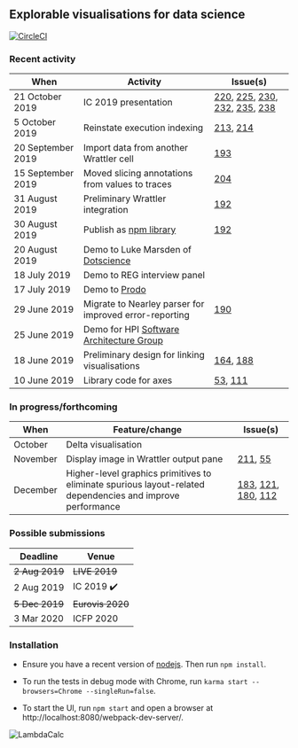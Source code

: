 ## Explorable visualisations for data science

[![CircleCI](https://circleci.com/gh/rolyp/lambdacalc.svg?style=svg&circle-token=c86993fd6b2339b45286ddfc5a4c0c0d2401ffd7)](https://circleci.com/gh/rolyp/lambdacalc)

### Recent activity

| When | Activity | Issue(s) |
| --- | --- | --- |
| 21 October 2019 | IC 2019 presentation | [220](https://github.com/rolyp/lambdacalc/issues/220), [225](https://github.com/rolyp/lambdacalc/issues/225), [230](https://github.com/rolyp/lambdacalc/issues/230), [232](https://github.com/rolyp/lambdacalc/issues/232), [235](https://github.com/rolyp/lambdacalc/issues/235), [238](https://github.com/rolyp/lambdacalc/issues/238) |
| 5 October 2019 | Reinstate execution indexing | [213](https://github.com/rolyp/lambdacalc/issues/213), [214](https://github.com/rolyp/lambdacalc/issues/214) |
| 20 September 2019 | Import data from another Wrattler cell | [193](https://github.com/rolyp/lambdacalc/issues/193) |
| 15 September 2019 | Moved slicing annotations from values to traces | [204](https://github.com/rolyp/lambdacalc/issues/204) |
| 31 August 2019 | Preliminary Wrattler integration | [192](https://github.com/rolyp/lambdacalc/issues/192) |
| 30 August 2019 | Publish as [npm library](https://www.npmjs.com/package/@rolyp/fluid) | [192](https://github.com/rolyp/lambdacalc/issues/192) || 20 August 2019 | Demo to Luke Marsden of [Dotscience](https://dotscience.com/) ||
| 20 August 2019 | Demo to Luke Marsden of [Dotscience](https://dotscience.com/) ||
| 18 July 2019 | Demo to REG interview panel ||
| 17 July 2019 | Demo to [Prodo](https://prodo.ai) ||
| 29 June 2019 | Migrate to Nearley parser for improved error-reporting | [190](https://github.com/rolyp/lambdacalc/issues/190) | 
| 25 June 2019 | Demo for HPI [Software Architecture Group](https://www.hpi.uni-potsdam.de/hirschfeld/index.html)||
| 18 June 2019 | Preliminary design for linking visualisations | [164](https://github.com/rolyp/lambdacalc/issues/164), [188](https://github.com/rolyp/lambdacalc/issues/188) |
| 10 June 2019 | Library code for axes | [53](https://github.com/rolyp/lambdacalc/issues/53), [111](https://github.com/rolyp/lambdacalc/issues/111) |

### In progress/forthcoming

| When | Feature/change | Issue(s) |
| --- | --- | --- |
| October | Delta visualisation | |
| November | Display image in Wrattler output pane | [211](https://github.com/rolyp/lambdacalc/issues/211), [55](https://github.com/rolyp/lambdacalc/issues/55) |
| December | Higher-level graphics primitives to eliminate spurious layout-related dependencies and improve performance | [183](https://github.com/rolyp/lambdacalc/issues/183), [121](https://github.com/rolyp/lambdacalc/issues/121), [180](https://github.com/rolyp/lambdacalc/issues/180), [112](https://github.com/rolyp/lambdacalc/issues/112) |

### Possible submissions

| Deadline    | Venue            |
| --- | --- |
| <s>2 Aug 2019</s> | <s>LIVE 2019</s> |
| 2 Aug 2019 | IC 2019 :heavy_check_mark: | 
| <s>5 Dec 2019</s> | <s>Eurovis 2020</s> |
| 3 Mar 2020 | ICFP 2020 |

### Installation

- Ensure you have a recent version of [nodejs](https://nodejs.org/en/download/current/). Then run `npm install`.

- To run the tests in debug mode with Chrome, run `karma start --browsers=Chrome --singleRun=false`.

- To start the UI, run `npm start` and open a browser at http://localhost:8080/webpack-dev-server/.

![LambdaCalc](http://i.imgur.com/ERSxpE0.png "LambdaCalc")
